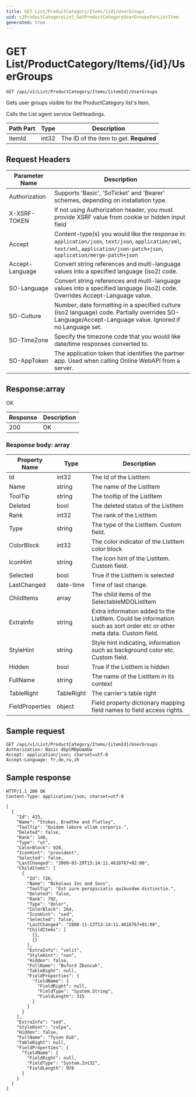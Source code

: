 ```yaml
---
title: GET List/ProductCategory/Items/{id}/UserGroups
uid: v1ProductCategoryList_GetProductCategoryUserGroupsForListItem
generated: true
---
```


# GET List/ProductCategory/Items/{id}/UserGroups

```http
GET /api/v1/List/ProductCategory/Items/{itemId}/UserGroups
```

Gets user groups visible for the ProductCategory list's item.


Calls the List agent service GetHeadings.





| Path Part | Type | Description |
|-----------|------|-------------|
| itemId | int32 | The ID of the item to get. **Required** |



## Request Headers

| Parameter Name | Description |
|----------------|-------------|
| Authorization  | Supports 'Basic', 'SoTicket' and 'Bearer' schemes, depending on installation type. |
| X-XSRF-TOKEN   | If not using Authorization header, you must provide XSRF value from cookie or hidden input field |
| Accept         | Content-type(s) you would like the response in: `application/json`, `text/json`, `application/xml`, `text/xml`, `application/json-patch+json`, `application/merge-patch+json` |
| Accept-Language | Convert string references and multi-language values into a specified language (iso2) code. |
| SO-Language | Convert string references and multi-language values into a specified language (iso2) code. Overrides Accept-Language value. |
| SO-Culture | Number, date formatting in a specified culture (iso2 language) code. Partially overrides SO-Language/Accept-Language value. Ignored if no Language set. |
| SO-TimeZone | Specify the timezone code that you would like date/time responses converted to. |
| SO-AppToken | The application token that identifies the partner app. Used when calling Online WebAPI from a server. |


## Response:array

OK

| Response | Description |
|----------------|-------------|
| 200 | OK |

### Response body: array

| Property Name | Type |  Description |
|----------------|------|--------------|
| Id | int32 | The Id of the ListItem |
| Name | string | The name of the ListItem |
| ToolTip | string | The tooltip of the ListItem |
| Deleted | bool | The deleted status of the ListItem |
| Rank | int32 | The rank of the ListItem |
| Type | string | The type of the ListItem. Custom field. |
| ColorBlock | int32 | The color indicator of the ListItem color block |
| IconHint | string | The Icon hint of the ListItem. Custom field. |
| Selected | bool | True if the ListItem is selected |
| LastChanged | date-time | Time of last change. |
| ChildItems | array | The child items of the SelectableMDOListItem |
| ExtraInfo | string | Extra information added to the ListItem. Could be information such as sort order etc or other meta data. Custom field. |
| StyleHint | string | Style hint indicating, information such as background color etc. Custom field. |
| Hidden | bool | True if the ListItem is hidden |
| FullName | string | The name of the ListItem in its context |
| TableRight | TableRight | The carrier's table right |
| FieldProperties | object | Field property dictionary mapping field names to field access rights. |

## Sample request

```http!
GET /api/v1/List/ProductCategory/Items/{itemId}/UserGroups
Authorization: Basic dGplMDpUamUw
Accept: application/json; charset=utf-8
Accept-Language: fr,de,ru,zh
```

## Sample response

```http_
HTTP/1.1 200 OK
Content-Type: application/json; charset=utf-8

[
  {
    "Id": 415,
    "Name": "Stokes, Bradtke and Flatley",
    "ToolTip": "Quidem labore ullam corporis.",
    "Deleted": false,
    "Rank": 148,
    "Type": "ut",
    "ColorBlock": 926,
    "IconHint": "provident",
    "Selected": false,
    "LastChanged": "2009-03-29T13:14:11.4610767+02:00",
    "ChildItems": [
      {
        "Id": 726,
        "Name": "Nikolaus Inc and Sons",
        "ToolTip": "Est iure perspiciatis quibusdam distinctio.",
        "Deleted": false,
        "Rank": 792,
        "Type": "dolor",
        "ColorBlock": 264,
        "IconHint": "sed",
        "Selected": false,
        "LastChanged": "2008-11-13T13:14:11.4610767+01:00",
        "ChildItems": [
          {},
          {}
        ],
        "ExtraInfo": "velit",
        "StyleHint": "non",
        "Hidden": false,
        "FullName": "Buford Zboncak",
        "TableRight": null,
        "FieldProperties": {
          "fieldName": {
            "FieldRight": null,
            "FieldType": "System.String",
            "FieldLength": 315
          }
        }
      }
    ],
    "ExtraInfo": "sed",
    "StyleHint": "culpa",
    "Hidden": false,
    "FullName": "Tyson Kub",
    "TableRight": null,
    "FieldProperties": {
      "fieldName": {
        "FieldRight": null,
        "FieldType": "System.Int32",
        "FieldLength": 978
      }
    }
  }
]
```